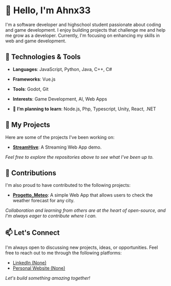 # 👋 Hello, I'm Ahnx33

I'm a software developer and highschool student passionate about coding and game development. I enjoy building projects that challenge me and help me grow as a developer. Currently, I'm focusing on enhancing my skills in web and game development.

## 🔧 Technologies & Tools

- **Languages**: JavaScript, Python, Java, C++, C#
- **Frameworks**: Vue.js
- **Tools**: Godot, Git
- **Interests**: Game Development, AI, Web Apps

- 🌱 **I’m planning to learn**: Node.js, Php, Typescript, Unity, React, .NET

## 📂 My Projects

Here are some of the projects I've been working on:

- **[StreamHive](https://github.com/Ahnx33/CommitProject)**: A Streaming Web App demo.

*Feel free to explore the repositories above to see what I've been up to.*

## 🤝 Contributions

I'm also proud to have contributed to the following projects:

- **[Progetto_Meteo](https://github.com/Filippo0705/Progetto_Meteo)**: A simple Web App that allows users to check the weather forecast for any city.

*Collaboration and learning from others are at the heart of open-source, and I'm always eager to contribute where I can.*

## 📫 Let's Connect

I'm always open to discussing new projects, ideas, or opportunities. Feel free to reach out to me through the following platforms:

- [LinkedIn (None)](#)
- [Personal Website (None)](#)

*Let's build something amazing together!*

<!--
**Ahnx33/Ahnx33** is a ✨ _special_ ✨ repository because its `README.md` (this file) appears on your GitHub profile.

Here are some ideas to get you started:

- 🔭 I’m currently working on ...
- 🌱 I’m currently learning ...
- 👯 I’m looking to collaborate on ...
- 🤔 I’m looking for help with ...
- 💬 Ask me about ...
- 📫 How to reach me: ...
- 😄 Pronouns: ...
- ⚡ Fun fact: ...
-->
